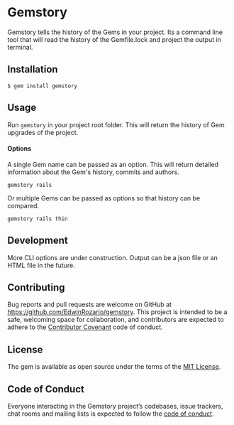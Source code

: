 # Gemstory
Gemstory tells the history of the Gems in your project. Its a command line tool that will read the history of the Gemfile.lock and project the output in terminal.

## Installation

    $ gem install gemstory

## Usage

Run `gemstory` in your project root folder. This will return the history of Gem upgrades of the project.

#### Options

A single Gem name can be passed as an option. This will return detailed information about the Gem's history, commits and authors.

`gemstory rails`

Or multiple Gems can be passed as options so that history can be compared.

`gemstory rails thin`

## Development

More CLI options are under construction. Output can be a json file or an HTML file in the future.


## Contributing

Bug reports and pull requests are welcome on GitHub at https://github.com/EdwinRozario/gemstory. This project is intended to be a safe, welcoming space for collaboration, and contributors are expected to adhere to the [Contributor Covenant](http://contributor-covenant.org) code of conduct.

## License

The gem is available as open source under the terms of the [MIT License](https://opensource.org/licenses/MIT).

## Code of Conduct

Everyone interacting in the Gemstory project’s codebases, issue trackers, chat rooms and mailing lists is expected to follow the [code of conduct](https://github.com/[USERNAME]/gemstory/blob/master/CODE_OF_CONDUCT.md).
